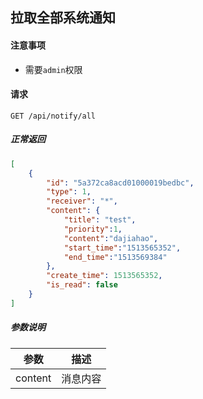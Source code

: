 ## 拉取全部系统通知

#### 注意事项

- 需要`admin`权限

#### 请求

```
GET /api/notify/all
```

##### 正常返回

```json
[
    {
        "id": "5a372ca8acd01000019bedbc",
        "type": 1,
        "receiver": "*",
        "content": {
            "title": "test",
            "priority":1,
            "content":"dajiahao",
            "start_time":"1513565352",
            "end_time":"1513569384"
        },
        "create_time": 1513565352,
        "is_read": false
    }
]
```

##### 参数说明

|参数|描述|
|---|---|
|content|消息内容|


